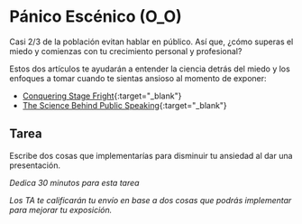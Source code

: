 ﻿# Pánico Escénico (O_O)

Casi 2/3 de la población evitan hablar en público. Así que, ¿cómo superas el miedo y comienzas con tu crecimiento personal y profesional? 

Estos dos artículos te ayudarán a entender la ciencia detrás del miedo y los enfoques a tomar cuando te sientas ansioso al momento de exponer:
 - [Conquering Stage Fright](https://adaa.org/understanding-anxiety/social-anxiety-disorder/treatment/conquering-stage-fright){:target="_blank"}
 - [The Science Behind Public Speaking](https://www.scienceofpeople.com/public-speaking-tips/){:target="_blank"}

## Tarea

Escribe dos cosas que implementarías para disminuir tu ansiedad al dar una presentación.

_Dedica 30 minutos para esta tarea_

_Los TA te calificarán tu envío en base a dos cosas que podrás implementar para mejorar tu exposición._
